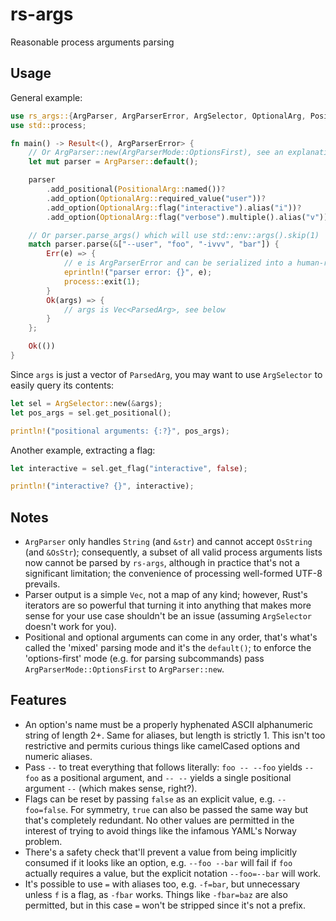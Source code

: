 # rs-args
Reasonable process arguments parsing

## Usage
General example:
```rust
use rs_args::{ArgParser, ArgParserError, ArgSelector, OptionalArg, PositionalArg};
use std::process;

fn main() -> Result<(), ArgParserError> {
    // Or ArgParser::new(ArgParserMode::OptionsFirst), see an explanation below
    let mut parser = ArgParser::default();

    parser
        .add_positional(PositionalArg::named())?
        .add_option(OptionalArg::required_value("user"))?
        .add_option(OptionalArg::flag("interactive").alias("i"))?
        .add_option(OptionalArg::flag("verbose").multiple().alias("v"))?;

    // Or parser.parse_args() which will use std::env::args().skip(1)
    match parser.parse(&["--user", "foo", "-ivvv", "bar"]) {
        Err(e) => {
            // e is ArgParserError and can be serialized into a human-readable message
            eprintln!("parser error: {}", e);
            process::exit(1);
        }
        Ok(args) => {
            // args is Vec<ParsedArg>, see below
        }
    };

    Ok(())
}
```

Since `args` is just a vector of `ParsedArg`, you may want to use `ArgSelector` to easily query its contents:
```rust
let sel = ArgSelector::new(&args);
let pos_args = sel.get_positional();

println!("positional arguments: {:?}", pos_args);
```

Another example, extracting a flag:
```rust
let interactive = sel.get_flag("interactive", false);

println!("interactive? {}", interactive);
```

## Notes
* `ArgParser` only handles `String` (and `&str`) and cannot accept `OsString` (and `&OsStr`); consequently, a subset of all valid process arguments lists now cannot be parsed by `rs-args`, although in practice that's not a significant limitation; the convenience of processing well-formed UTF-8 prevails.
* Parser output is a simple `Vec`, not a map of any kind; however, Rust's iterators are so powerful that turning it into anything that makes more sense for your use case shouldn't be an issue (assuming `ArgSelector` doesn't work for you).
* Positional and optional arguments can come in any order, that's what's called the 'mixed' parsing mode and it's the `default()`; to enforce the 'options-first' mode (e.g. for parsing subcommands) pass `ArgParserMode::OptionsFirst` to `ArgParser::new`.

## Features
* An option's name must be a properly hyphenated ASCII alphanumeric string of length 2+. Same for aliases, but length is strictly 1. This isn't too restrictive and permits curious things like camelCased options and numeric aliases.
* Pass `--` to treat everything that follows literally: `foo -- --foo` yields `--foo` as a positional argument, and `-- --` yields a single positional argument `--` (which makes sense, right?).
* Flags can be reset by passing `false` as an explicit value, e.g. `--foo=false`. For symmetry, `true` can also be passed the same way but that's completely redundant. No other values are permitted in the interest of trying to avoid things like the infamous YAML's Norway problem.
* There's a safety check that'll prevent a value from being implicitly consumed if it looks like an option, e.g. `--foo --bar` will fail if `foo` actually requires a value, but the explicit notation `--foo=--bar` will work.
* It's possible to use `=` with aliases too, e.g. `-f=bar`, but unnecessary unless `f` is a flag, as `-fbar` works. Things like `-fbar=baz` are also permitted, but in this case `=` won't be stripped since it's not a prefix.
